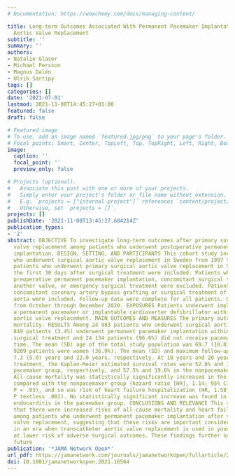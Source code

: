```yaml
---
# Documentation: https://wowchemy.com/docs/managing-content/

title: Long-term Outcomes Associated With Permanent Pacemaker Implantation After Surgical
  Aortic Valve Replacement
subtitle: ''
summary: ''
authors:
- Natalie Glaser
- Michael Persson
- Magnus Dalén
- Ulrik Sartipy
tags: []
categories: []
date: '2021-07-01'
lastmod: 2021-11-08T14:45:27+01:00
featured: false
draft: false

# Featured image
# To use, add an image named `featured.jpg/png` to your page's folder.
# Focal points: Smart, Center, TopLeft, Top, TopRight, Left, Right, BottomLeft, Bottom, BottomRight.
image:
  caption: ''
  focal_point: ''
  preview_only: false

# Projects (optional).
#   Associate this post with one or more of your projects.
#   Simply enter your project's folder or file name without extension.
#   E.g. `projects = ["internal-project"]` references `content/project/deep-learning/index.md`.
#   Otherwise, set `projects = []`.
projects: []
publishDate: '2021-11-08T13:45:27.684214Z'
publication_types:
- '2'
abstract: OBJECTIVE To investigate long-term outcomes after primary surgical aortic
  valve replacement among patients who underwent postoperative permanent pacemaker
  implantation. DESIGN, SETTING, AND PARTICIPANTS This cohort study included all patients
  who underwent surgical aortic valve replacement in Sweden from 1997 to 2018. All
  patients who underwent primary surgical aortic valve replacement in Sweden and survived
  the first 30 days after surgical treatment were included. Patients who underwent
  preoperative permanent pacemaker implantation, concomitant surgical treatment for
  another valve, or emergency surgical treatment were excluded. Patients who underwent
  concomitant coronary artery bypass grafting or surgical treatment of the ascending
  aorta were included. Follow-up data were complete for all patients. Data were analyzed
  from October through December 2020. EXPOSURES Patients underwent implantation of
  a permanent pacemaker or implantable cardioverter defibrillator within 30 days after
  aortic valve replacement. MAIN OUTCOMES AND MEASURES The primary outcome was all-cause
  mortality. RESULTS Among 24 983 patients who underwent surgical aortic valve replacement,
  849 patients (3.4%) underwent permanent pacemaker implantation within 30 days after
  surgical treatment and 24 134 patients (96.6%) did not receive pacemakers in that
  time. The mean (SD) age of the total study population was 69.7 (10.8) years, and
  9209 patients were women (36.9%). The mean (SD) and maximum follow-up periods were
  7.3 (5.0) years and 22.0 years, respectively. At 10 years and 20 years after surgical
  treatment, the Kaplan-Meier estimated survival rates were 52.8% and 18.0% in the
  pacemaker group, respectively, and 57.5% and 19.6% in the nonpacemaker group, respectively.
  All-cause mortality was statistically significantly increased in the pacemaker group
  compared with the nonpacemaker group (hazard ratio [HR], 1.14; 95% CI, 1.01-1.29;
  P = .03), and so was risk of heart failure hospitalization (HR, 1.58; 95% CI, 1.31-1.89;
  P textless .001). No statistically significant increase was found in the risk of
  endocarditis in the pacemaker group. CONCLUSIONS AND RELEVANCE This study found
  that there were increased risks of all-cause mortality and heart failure hospitalization
  among patients who underwent permanent pacemaker implantation after surgical aortic
  valve replacement, suggesting that these risks are important considerations, especially
  in an era when transcatheter aortic valve replacement is used in younger patients
  at lower risk of adverse surgical outcomes. These findings further suggest that
  future
publication: '*JAMA Network Open*'
url_pdf: https://jamanetwork.com/journals/jamanetworkopen/fullarticle/2781927
doi: 10.1001/jamanetworkopen.2021.16564
---
```

